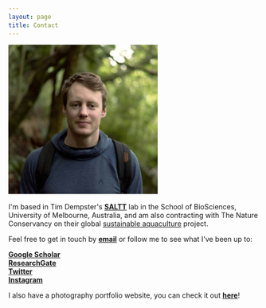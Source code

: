 ```yaml
---
layout: page
title: Contact
---
```

  
![profile](images/forestprofile.jpg)  
  
I'm based in Tim Dempster's [**SALTT**](https://blogs.unimelb.edu.au/saltt) lab in the School of BioSciences, University of Melbourne, Australia, and am also contracting with The Nature Conservancy on their global [sustainable aquaculture](https://www.nature.org/en-us/what-we-do/our-insights/perspectives/how-investors-can-turn-the-tide-on-aquaculture/) project.
  
Feel free to get in touch by [**email**](luke.barrett@unimelb.edu.au) or follow me to see what I've been up to:  
  
[**Google Scholar**](https://scholar.google.ca/citations?hl=en&pli=1&user=m2VurpgAAAAJ)  
[**ResearchGate**](https://www.researchgate.net/profile/Luke_Barrett)  
[**Twitter**](https://www.twitter.com/LukeBarrettSci)  
[**Instagram**](https://www.instagram.com/barrettphoto/)  
  
I also have a photography portfolio website, you can check it out [**here**](https://lukebarrett.com)!  
  
